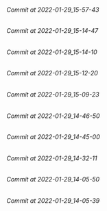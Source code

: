###### Commit at 2022-01-29_15-57-43
###### Commit at 2022-01-29_15-14-47
###### Commit at 2022-01-29_15-14-10
###### Commit at 2022-01-29_15-12-20
###### Commit at 2022-01-29_15-09-23
###### Commit at 2022-01-29_14-46-50
###### Commit at 2022-01-29_14-45-00
###### Commit at 2022-01-29_14-32-11
###### Commit at 2022-01-29_14-05-50
###### Commit at 2022-01-29_14-05-39
